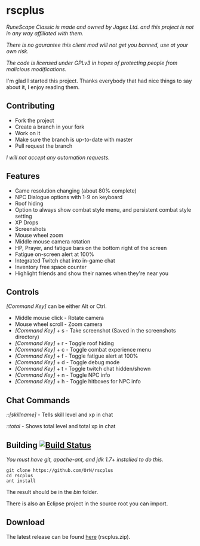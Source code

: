 # rscplus

*RuneScape Classic is made and owned by Jagex Ltd. and this project is not in any way affiliated with them.*

*There is no gaurantee this client mod will not get you banned, use at your own risk.*

*The code is licensed under GPLv3 in hopes of protecting people from malicious modifications.*

I'm glad I started this project. Thanks everybody that had nice things to say about it, I enjoy reading them.

## Contributing

- Fork the project
- Create a branch in your fork
- Work on it
- Make sure the branch is up-to-date with master
- Pull request the branch

*I will not accept any automation requests.*

## Features
- Game resolution changing (about 80% complete)
- NPC Dialogue options with 1-9 on keyboard
- Roof hiding
- Option to always show combat style menu, and persistent combat style setting
- XP Drops
- Screenshots
- Mouse wheel zoom
- Middle mouse camera rotation
- HP, Prayer, and fatigue bars on the bottom right of the screen
- Fatigue on-screen alert at 100%
- Integrated Twitch chat into in-game chat
- Inventory free space counter
- Highlight friends and show their names when they're near you

## Controls
*[Command Key]* can be either Alt or Ctrl.

- Middle mouse click - Rotate camera
- Mouse wheel scroll - Zoom camera
- *[Command Key]* + s - Take screenshot (Saved in the screenshots directory)
- *[Command Key]* + r - Toggle roof hiding
- *[Command Key]* + c - Toggle combat experience menu
- *[Command Key]* + f - Toggle fatigue alert at 100%
- *[Command Key]* + d - Toggle debug mode
- *[Command Key]* + t - Toggle twitch chat hidden/shown
- *[Command Key]* + n - Toggle NPC info
- *[Command Key]* + h - Toggle hitboxes for NPC info

## Chat Commands

*::[skillname]* - Tells skill level and xp in chat

*::total* - Shows total level and total xp in chat

## Building [![Build Status](https://travis-ci.org/OrN/rscplus.svg?branch=master)](https://travis-ci.org/OrN/rscplus)

*You must have git, apache-ant, and jdk 1.7+ installed to do this.*
```
git clone https://github.com/OrN/rscplus
cd rscplus
ant install
```

The result should be in the *bin* folder.

There is also an Eclipse project in the source root you can import.

## Download
The latest release can be found [here](https://github.com/OrN/rscplus/releases/latest) (rscplus.zip).
